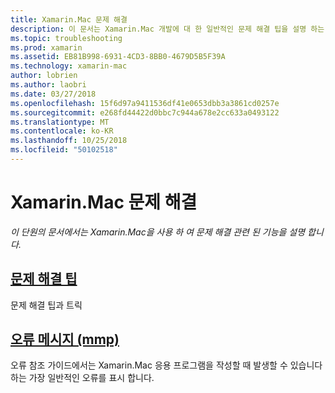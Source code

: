 ```yaml
---
title: Xamarin.Mac 문제 해결
description: 이 문서는 Xamarin.Mac 개발에 대 한 일반적인 문제 해결 팁을 설명 하는 가이드 및 mmp, Mac 응용 프로그램에 어셈블리를 패키지 하는 도구에서 생성 된 오류를 나열 하는 다른 가이드에 연결 합니다.
ms.topic: troubleshooting
ms.prod: xamarin
ms.assetid: EB81B998-6931-4CD3-8BB0-4679D5B5F39A
ms.technology: xamarin-mac
author: lobrien
ms.author: laobri
ms.date: 03/27/2018
ms.openlocfilehash: 15f6d97a9411536df41e0653dbb3a3861cd0257e
ms.sourcegitcommit: e268fd44422d0bbc7c944a678e2cc633a0493122
ms.translationtype: MT
ms.contentlocale: ko-KR
ms.lasthandoff: 10/25/2018
ms.locfileid: "50102518"
---
```

# <a name="xamarinmac-troubleshooting"></a>Xamarin.Mac 문제 해결 

_이 단원의 문서에서는 Xamarin.Mac을 사용 하 여 문제 해결 관련 된 기능을 설명 합니다._

##  <a name="troubleshooting-tipsmactroubleshootingtroubleshootingmd"></a>[문제 해결 팁](~/mac/troubleshooting/troubleshooting.md)

문제 해결 팁과 트릭

##  <a name="errors-messages-mmpmactroubleshootingmmp-errorsmd"></a>[오류 메시지 (mmp)](~/mac/troubleshooting/mmp-errors.md)

오류 참조 가이드에서는 Xamarin.Mac 응용 프로그램을 작성할 때 발생할 수 있습니다 하는 가장 일반적인 오류를 표시 합니다.

